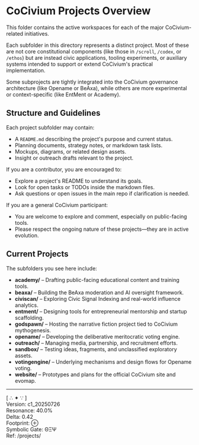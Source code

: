 # CoCivium Projects Overview

This folder contains the active workspaces for each of the major CoCivium-related initiatives.

Each subfolder in this directory represents a distinct project. Most of these are not core constitutional components (like those in `/scroll`, `/codex`, or `/ethos`) but are instead civic applications, tooling experiments, or auxiliary systems intended to support or extend CoCivium's practical implementation.

Some subprojects are tightly integrated into the CoCivium governance architecture (like Opename or BeAxa), while others are more experimental or context-specific (like EntMent or Academy).

## Structure and Guidelines

Each project subfolder may contain:
- A `README.md` describing the project's purpose and current status.
- Planning documents, strategy notes, or markdown task lists.
- Mockups, diagrams, or related design assets.
- Insight or outreach drafts relevant to the project.

If you are a contributor, you are encouraged to:
- Explore a project's README to understand its goals.
- Look for open tasks or TODOs inside the markdown files.
- Ask questions or open issues in the main repo if clarification is needed.

If you are a general CoCivium participant:
- You are welcome to explore and comment, especially on public-facing tools.
- Please respect the ongoing nature of these projects—they are in active evolution.

## Current Projects

The subfolders you see here include:

- **academy/** – Drafting public-facing educational content and training tools.
- **beaxa/** – Building the BeAxa moderation and AI oversight framework.
- **civiscan/** – Exploring Civic Signal Indexing and real-world influence analytics.
- **entment/** – Designing tools for entrepreneurial mentorship and startup scaffolding.
- **godspawn/** – Hosting the narrative fiction project tied to CoCivium mythogenesis.
- **opename/** – Developing the deliberative meritocratic voting engine.
- **outreach/** – Managing media, partnership, and recruitment efforts.
- **sandbox/** – Testing ideas, fragments, and unclassified exploratory assets.
- **votingengine/** – Underlying mechanisms and design flows for Opename voting.
- **website/** – Prototypes and plans for the official CoCivium site and evomap.

---

[ ∴ ✦ ∵ ]  
Version: c1_20250726  
Resonance: 40.0%  
Delta: 0.42  
Footprint: ⊕  
Symbolic Gate: ΘΞΨ  
Ref: /projects/

